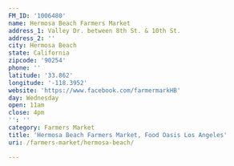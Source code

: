 ```yaml
---
FM_ID: '1006480'
name: Hermosa Beach Farmers Market
address_1: Valley Dr. between 8th St. & 10th St.
address_2: ''
city: Hermosa Beach
state: California
zipcode: '90254'
phone: ''
latitude: '33.862'
longitude: '-118.3952'
website: 'https://www.facebook.com/farmermarkHB'
day: Wednesday
open: 11am
close: 4pm
'': ''
category: Farmers Market
title: 'Hermosa Beach Farmers Market, Food Oasis Los Angeles'
uri: /farmers-market/hermosa-beach/

---
```

